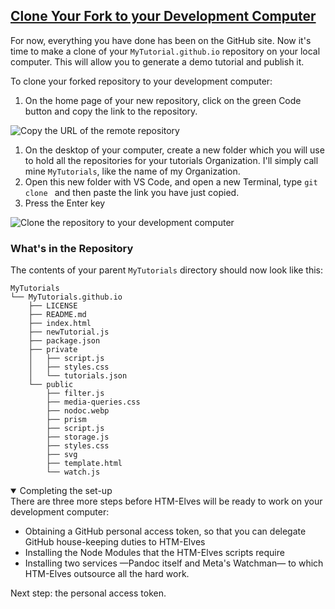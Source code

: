 <section
id="clone-your-fork"
aria-labelledby="clone-your-fork"
data-item="Clone Your Fork"
>
<h2><a href="#clone-your-fork">Clone Your Fork to your Development Computer</a></h2>

For now, everything you have done has been on the GitHub site. Now it's time to make a clone of your `MyTutorial.github.io` repository on your local computer. This will allow you to generate a demo tutorial and publish it.

To clone your forked repository to your development computer:

1. On the home page of your new repository, click on the green Code button and copy the link to the repository.

![Copy the URL of the remote repository](images/CloneFork.webp)

1. On the desktop of your computer, create a new folder which you will use to hold all the repositories for your tutorials Organization. I'll simply call mine `MyTutorials`, like the name of my Organization.
2. Open this new folder with VS Code, and open a new Terminal, type `git clone ` and then paste the link you have just copied.
3. Press the Enter key

![Clone the repository to your development computer](images/LocalClone.webp)

### What's in the Repository

The contents of your parent `MyTutorials` directory should now look like this:

```bash-#w
MyTutorials
└── MyTutorials.github.io
    ├── LICENSE
    ├── README.md
    ├── index.html
    ├── newTutorial.js
    ├── package.json
    ├── private
    │   ├── script.js
    │   ├── styles.css
    │   └── tutorials.json
    └── public
        ├── filter.js
        ├── media-queries.css
        ├── nodoc.webp
        ├── prism
        ├── script.js
        ├── storage.js
        ├── styles.css
        ├── svg
        ├── template.html
        └── watch.js
```

<details class="pivot" open>
<summary>Completing the set-up</summary>
There are three more steps before HTM-Elves will be ready to work on your development computer:

* Obtaining a GitHub personal access token, so that you can delegate GitHub house-keeping duties to HTM-Elves
* Installing the Node Modules that the HTM-Elves scripts require
* Installing two services —Pandoc itself and Meta's Watchman— to which HTM-Elves outsource all the hard work.

Next step: the personal access token.

</details>

</section>